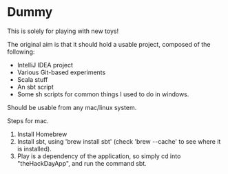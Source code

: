 Dummy
========

This is solely for playing with new toys!

The original aim is that it should hold a usable project, composed of the following:
* IntelliJ IDEA project
* Various Git-based experiments
* Scala stuff
* An sbt script
* Some sh scripts for common things I used to do in windows.

Should be usable from any mac/linux system.

Steps for mac.
1. Install Homebrew
2. Install sbt, using 'brew install sbt' (check 'brew --cache' to see where it is installed).
3. Play is a dependency of the application, so simply cd into "theHackDayApp", and run the command sbt. 
